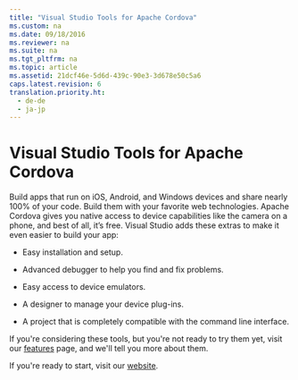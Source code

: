 ```yaml
---
title: "Visual Studio Tools for Apache Cordova"
ms.custom: na
ms.date: 09/18/2016
ms.reviewer: na
ms.suite: na
ms.tgt_pltfrm: na
ms.topic: article
ms.assetid: 21dcf46e-5d6d-439c-90e3-3d678e50c5a6
caps.latest.revision: 6
translation.priority.ht: 
  - de-de
  - ja-jp
---
```

# Visual Studio Tools for Apache Cordova
Build apps that run on iOS, Android, and Windows devices and share nearly 100% of your code. Build them with your favorite web technologies. Apache Cordova gives you native access to device capabilities like the camera on a phone, and best of all, it’s free. Visual Studio adds these extras to make it even easier to build your app:  
  
-   Easy installation and setup.  
  
-   Advanced debugger to help you find and fix problems.  
  
-   Easy access to device emulators.  
  
-   A designer to manage your device plug-ins.  
  
-   A project that is completely compatible with the command line interface.  
  
 If you're considering these tools, but you're not ready to try them yet, visit our [features](https://www.visualstudio.com/explore/cordova-vs) page, and we'll tell you more about them.  
  
 If you're ready to start, visit our [website](http://taco.visualstudio.com/en-us/docs/get-started-vs-tools-apache-cordova/).